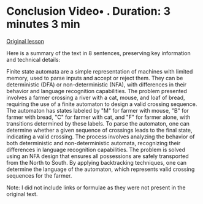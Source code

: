 # Conclusion Video• . Duration: 3 minutes 3 min

[Original lesson](https://www.coursera.org/learn/uol-fundamentals-of-computer-science/lecture/D6iiq/conclusion)

Here is a summary of the text in 8 sentences, preserving key information and technical details:

Finite state automata are a simple representation of machines with limited memory, used to parse inputs and accept or reject them. They can be deterministic (DFA) or non-deterministic (NFA), with differences in their behavior and language recognition capabilities. The problem presented involves a farmer crossing a river with a cat, mouse, and loaf of bread, requiring the use of a finite automaton to design a valid crossing sequence. The automaton has states labeled by "M" for farmer with mouse, "B" for farmer with bread, "C" for farmer with cat, and "F" for farmer alone, with transitions determined by these labels. To parse the automaton, one can determine whether a given sequence of crossings leads to the final state, indicating a valid crossing. The process involves analyzing the behavior of both deterministic and non-deterministic automata, recognizing their differences in language recognition capabilities. The problem is solved using an NFA design that ensures all possessions are safely transported from the North to South. By applying backtracking techniques, one can determine the language of the automaton, which represents valid crossing sequences for the farmer.

Note: I did not include links or formulae as they were not present in the original text.

